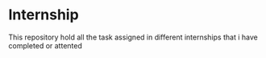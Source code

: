 # Internship
This repository hold all the task assigned in different internships that i have completed or attented
